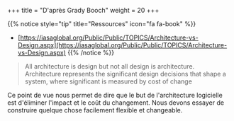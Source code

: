 +++
title = "D'après Grady Booch"
weight = 20
+++

{{% notice style="tip" title="Ressources" icon="fa fa-book" %}}
- [https://iasaglobal.org/Public/Public/TOPICS/Architecture-vs-Design.aspx](https://iasaglobal.org/Public/Public/TOPICS/Architecture-vs-Design.aspx)
{{% /notice %}} 


> All architecture is design but not all design is architecture. Architecture represents the significant design decisions that shape a system, where significant is measured by cost of change

Ce point de vue nous permet de dire que le but de l'architecture logicielle est d'éliminer l'impact et le coût du changement. Nous devons essayer de construire quelque chose facilement flexible et changeable.